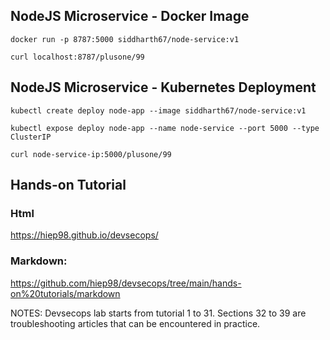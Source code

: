 
## NodeJS Microservice - Docker Image
`docker run -p 8787:5000 siddharth67/node-service:v1`

`curl localhost:8787/plusone/99`
 
## NodeJS Microservice - Kubernetes Deployment
`kubectl create deploy node-app --image siddharth67/node-service:v1`

`kubectl expose deploy node-app --name node-service --port 5000 --type ClusterIP`

`curl node-service-ip:5000/plusone/99`

## Hands-on Tutorial
### Html
https://hiep98.github.io/devsecops/

### Markdown:
https://github.com/hiep98/devsecops/tree/main/hands-on%20tutorials/markdown

 NOTES: Devsecops lab starts from tutorial 1 to 31. Sections 32 to 39 are troubleshooting articles that can be encountered in practice.
